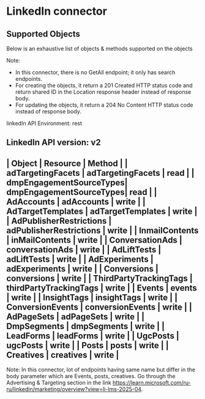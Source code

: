 # LinkedIn connector


## Supported Objects 
Below is an exhaustive list of objects & methods supported on the objects

Note: 
- In this connector, there is no GetAll endpoint; it only has search endpoints.
- For creating the objects, it return a 201 Created HTTP status code and return shared ID in the Location response header instead of response body.
- For updating the objects, it return a 204 No Content HTTP status code instead of response body.

linkedIn API Environment: rest

LinkedIn API version: v2
---------------------------------------------------------------
| Object                  | Resource                | Method  |
| adTargetingFacets       | adTargetingFacets       | read    |
| dmpEngagementSourceTypes| dmpEngagementSourceTypes| read    |
| AdAccounts              | adAccounts              | write   |
| AdTargetTemplates       | adTargetTemplates       | write   |
| AdPublisherRestrictions | adPublisherRestrictions | write   |
| InmailContents          | inMailContents          | write   |
| ConversationAds         | conversationAds         | write   |
| AdLiftTests             | adLiftTests             | write   |
| AdExperiments           | adExperiments           | write   |
| Conversions             | conversions             | write   |
| ThirdPartyTrackingTags  | thirdPartyTrackingTags  | write   |
| Events                  | events                  | write   |
| InsightTags             | insightTags             | write   |
| ConversionEvents        | conversionEvents        | write   |
| AdPageSets              | adPageSets              | write   |
| DmpSegments             | dmpSegments             | write   |
| LeadForms               | leadForms               | write   |
| UgcPosts                | ugcPosts                | write   | 
| Posts                   | posts                   | write   |
| Creatives               | creatives               | write   |
---------------------------------------------------------------

Note: In this connector, lot of endpoints having same name but differ in the body parameter which are Events, posts, creatives. Go through the Advertising & Targeting section in the link https://learn.microsoft.com/ru-ru/linkedin/marketing/overview?view=li-lms-2025-04.